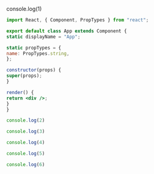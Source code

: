 console.log(1)

````jsx
import React, { Component, PropTypes } from "react";

export default class App extends Component {
static displayName = "App";

static propTypes = {
name: PropTypes.string,
};

constructor(props) {
super(props);
}

render() {
return <div />;
}
}
````

```jsx
console.log(2)
```

```js
console.log(3)
```

````js
console.log(4)
````

```javascript
console.log(5)
```

````javascript
console.log(6)
````